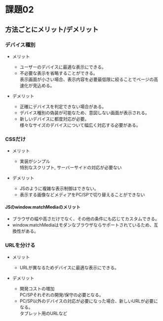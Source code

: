 # 課題02

## 方法ごとにメリット/デメリット

### デバイス種別

- メリット

  - ユーザーのデバイスに最適な表示にできる。
  - 不必要な表示を省略することができる。  
    表示画面が小さい場合、表示内容を必要最低限に絞ることでページの高速化が見込める。

- デメリット

  - 正確にデバイスを判定できない場合がある。
  - デバイス種別の偽装が可能なため、意図しない画面が表示される。
  - 新しいデバイスに都度対応が必要。  
    様々なサイズのデバイスについて幅広く対応する必要がある。

### CSSだけ

- メリット

  - 実装がシンプル  
    特別なスクリプト, サーバーサイドの対応が必要ない

- デメリット

  - JSのように複雑な表示制御はできない。
  - 表示する画像などメディアをPC/SPで切り替えることができない

#### JSのwindow.matchMediaのメリット

- ブラウザの幅や高さだけでなく、その他の条件にも応じてカスタムできる。
- window.matchMediaはモダンなブラウザならサポートされているため、互換性がある。

### URLを分ける

- メリット

  - URLが異なるためデバイスに最適な表示にできる。

- デメリット

  - 開発コストの増加  
    PC/SPそれぞれの開発/保守の必要となる。
  - PC/SP以外のデバイスの対応が必要になった場合、新しいURLが必要になる。  
    タブレット用のURLなど
